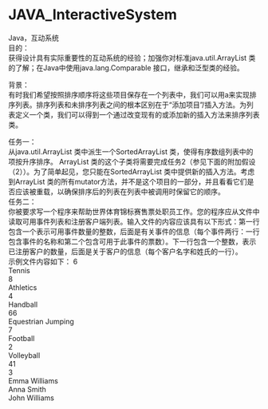 # JAVA_InteractiveSystem
Java，互动系统  
目的：  
获得设计具有实际重要性的互动系统的经验；加强你对标准java.util.ArrayList <E>类的了解；在Java中使用java.lang.Comparable <E>接口，继承和泛型类的经验。  
  
背景：  
有时我们希望按照排序顺序将这些项目保存在一个列表中，我们可以用a来实现排序列表。排序列表和未排序列表之间的根本区别在于“添加项目”/插入方法。为列表定义一个类，我们可以得到一个通过改变现有的或添加新的插入方法来排序列表类。  
  
任务一：  
从java.util.ArrayList <E>类中派生一个SortedArrayList <E>类，使得有序数组列表中的项按升序排序。 ArrayList <E>类的这个子类将需要完成任务2（参见下面的附加假设（2））。为了简单起见，您只能在SortedArrayList <E>类中提供新的插入方法。考虑到ArrayList <E>类的所有mutator方法，并不是这个项目的一部分，并且看看它们是否应该被重载，以确保排序后的列表在列表中被调用时保留它的顺序。  
任务二：  
你被要求写一个程序来帮助世界体育锦标赛售票处职员工作。您的程序应从文件中读取可用事件列表和注册客户端列表。输入文件的内容应该具有以下形式：第一行包含一个表示可用事件数量的整数，后面是有关事件的信息（每个事件两行：一行包含事件的名称和第二个包含可用于此事件的票数）。下一行包含一个整数，表示已注册客户的数量，后面是关于客户的信息（每个客户名字和姓氏的一行）。  
示例文件内容如下：
6  
Tennis  
8  
Athletics  
4  
Handball  
66  
Equestrian Jumping  
7  
Football  
2  
Volleyball  
41  
3  
Emma Williams  
Anna Smith  
John Williams  
